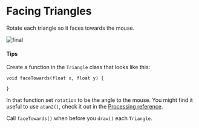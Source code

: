 # Facing Triangles

Rotate each triangle so it faces towards the mouse.

![final](https://raw.githubusercontent.com/whg/DfPaI/master/week2/homework/triangles/triangles.png)

#### Tips

Create a function in the `Triangle` class that looks like this:

```processing
void faceTowards(float x, float y) {

}
```

In that function set `rotation` to be the angle to the mouse. You might find it useful to use `atan2()`, check it out in the [Processing reference](https://processing.org/reference/atan2_.html).

Call `faceTowards()` when before you `draw()` each `Triangle`.
